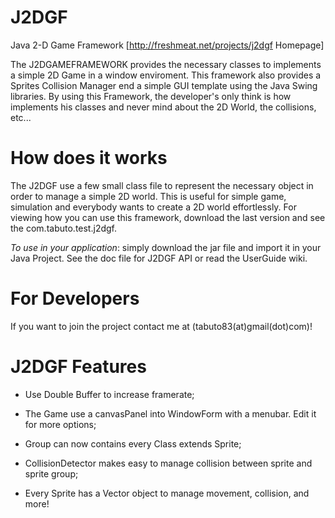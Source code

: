 # J2DGF 
Java 2-D Game Framework
[http://freshmeat.net/projects/j2dgf Homepage]

The J2DGAMEFRAMEWORK provides the necessary classes to implements a simple 2D Game in a window enviroment.
This framework also provides a Sprites Collision Manager end a simple GUI template using the Java Swing libraries.
By using this Framework, the developer's only think is how implements his classes and never mind about the 2D World, the collisions, etc...

# How does it works 
The J2DGF use a few small class file to represent the necessary object in order to manage a simple 2D world. This is useful for simple game, simulation and everybody wants to create a 2D world effortlessly. For viewing how you can use this framework, download the last version and see the com.tabuto.test.j2dgf.

*To use in your application*: simply download the jar file and import it in your Java Project. See the doc file for J2DGF API or read the UserGuide wiki.

# For Developers
If you want to join the project contact me at (tabuto83(at)gmail(dot)com)!

# J2DGF Features

   * Use Double Buffer to increase framerate;

   * The Game use a canvasPanel into WindowForm with a menubar. Edit it for more options;
   
   * Group can now contains every Class extends Sprite; 

   * CollisionDetector makes easy to manage collision between sprite and sprite group;

   * Every Sprite has a Vector object to manage movement, collision, and more!



